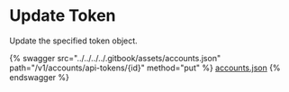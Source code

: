 # Update Token

Update the specified token object.

{% swagger src="../../../../.gitbook/assets/accounts.json" path="/v1/accounts/api-tokens/{id}" method="put" %}
[accounts.json](../../../../.gitbook/assets/accounts.json)
{% endswagger %}
